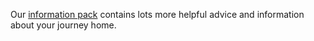 Our [information pack](https://drive.google.com/file/d/1OP89ZGelBLU_T3ds4c-BFeMzyhA4OpBK/view?usp=sharing) contains lots more helpful advice and information about your journey home.
